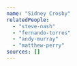 ```yaml
---
name: "Sidney Crosby"
relatedPeople:
  - "steve-nash"
  - "fernando-torres"
  - "andy-murray"
  - "matthew-perry"
sources: []
---
```


